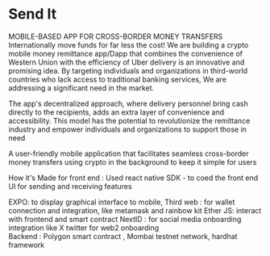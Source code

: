 # Send It
MOBILE-BASED APP FOR CROSS-BORDER MONEY TRANSFERS
Internationally move funds for far less the cost!
We are building a crypto mobile money remittance app/Dapp that combines the convenience of Western Union with the efficiency of Uber delivery is an innovative and promising idea. By targeting individuals and organizations in third-world countries who lack access to traditional banking services, We are addressing a significant need in the market.

The app's decentralized approach, where delivery personnel bring cash directly to the recipients, adds an extra layer of convenience and accessibility. This model has the potential to revolutionize the remittance industry and empower individuals and organizations to support those in need

A user-friendly mobile application that facilitates seamless cross-border money transfers using crypto in the background to keep it simple for users

How it's Made
for front end : Used react native SDK - to coed the front end UI for sending and receiving features

EXPO: to display graphical interface to mobile,
Third web : for wallet connection and integration, like metamask and rainbow kit
Ether JS: interact with frontend and smart contract
NextID : for social media onboarding integration like X twitter for web2 onboarding  
Backend : Polygon smart contract , Mombai testnet network, hardhat framework
